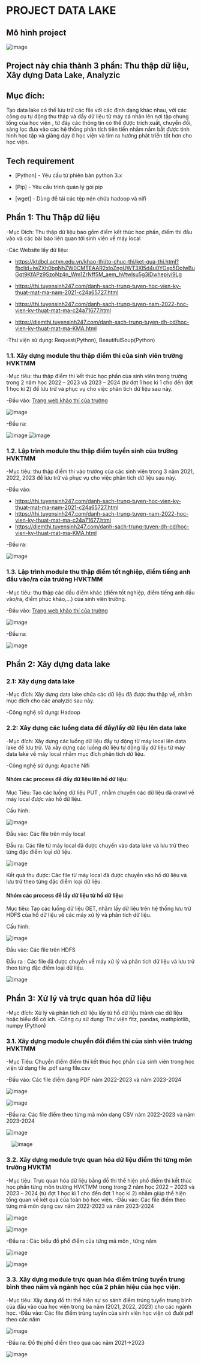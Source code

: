 # PROJECT DATA LAKE 

## Mô hình project

![image](https://github.com/TuanMinh3006/Data-lake/assets/144102358/f2807342-2f6e-470b-9751-c65a21a566cb)

## Project này chia thành 3 phần: Thu thập dữ liệu, Xây dựng Data Lake, Analyzic  

## Mục đích: 
Tạo data lake có thể lưu trữ các file với các định dạng khác nhau, với các công cụ tự động thu thập và đẩy dữ liệu từ máy cá nhân lên nơi tập chung tổng của học viện , từ đây các thông tin có thể được trích xuất, chuyển đổi, sàng lọc đưa vào các hệ thống phân tích tiên tiến nhằm nắm bắt được tình hình học tập và giảng dạy ở học viện và tìm ra hướng phát triển tốt hơn cho học viện.

## Tech requirement
- [Python] - Yêu cầu từ phiên bản python 3.x
+ [Pip] - Yêu cầu trình quản lý gói pip
* [wget] - Dùng để tải các tệp nén chứa hadoop và nifi 


## Phần 1: Thu Thập dữ liệu

-Mục Đích: Thu thập dữ liệu bao gồm điểm kết thúc học phần, điểm thi đầu vào và các bài báo liên quan tới sinh viên về máy local

-Các Website lấy dữ liệu:
- https://ktdbcl.actvn.edu.vn/khao-thi/to-chuc-thi/ket-qua-thi.html?fbclid=IwZXh0bgNhZW0CMTEAAR2xloZngUWT3Xl5d4u0YOxp5DoIwBuGqt9KfAPz9SzoNz4n_Wm1ZrNff5M_aem_hVtwlsu5g3iDwhepiyi9Lg
+ https://thi.tuyensinh247.com/danh-sach-trung-tuyen-hoc-vien-ky-thuat-mat-ma-nam-2021-c24a65727.html
- https://thi.tuyensinh247.com/danh-sach-trung-tuyen-nam-2022-hoc-vien-ky-thuat-mat-ma-c24a71677.html
* https://diemthi.tuyensinh247.com/danh-sach-trung-tuyen-dh-cd/hoc-vien-ky-thuat-mat-ma-KMA.html
 
-Thư viện sử dụng: Request(Python), BeautifulSoup(Python)

### 1.1. Xây dựng module thu thập điểm thi của sinh viên trường HVKTMM
-Mục tiêu: thu thập điểm thi kết thúc học phần của sinh viên trong trường trong 2 năm học 2022 – 2023 và 2023 – 2024 (từ đợt 1 học kì 1 cho đến đợt 1 học kì 2) để lưu trữ và phục vụ cho việc phân tích dữ liệu sau này.

-Đầu vào: [Trang web khảo thí của trường](https://ktdbcl.actvn.edu.vn/khao-thi/to-chuc-thi/ket-qua-thi.html?fbclid=IwZXh0bgNhZW0CMTEAAR2xloZngUWT3Xl5d4u0YOxp5DoIwBuGqt9KfAPz9SzoNz4n_Wm1ZrNff5M_aem_hVtwlsu5g3iDwhepiyi9Lg) 

  ![image](https://github.com/user-attachments/assets/a7d79f1f-1a3c-48b2-8d9a-2a7287da705a)


-Đầu ra:

![image](https://github.com/user-attachments/assets/38367b08-db5a-45e0-87bc-791542ee010f)
![image](https://github.com/user-attachments/assets/4c76cd33-8e46-434c-b57a-01b29ad621e8)
  
### 1.2. Lập trình module thu thập điểm tuyển sinh của trường HVKTMM
-Mục tiêu: thu thập điểm thi vào trường của các sinh viên trong 3 năm 2021, 2022, 2023 để lưu trữ và phục vụ cho việc phân tích dữ liệu sau này.

-Đầu vào: 
+ https://thi.tuyensinh247.com/danh-sach-trung-tuyen-hoc-vien-ky-thuat-mat-ma-nam-2021-c24a65727.html
+ https://thi.tuyensinh247.com/danh-sach-trung-tuyen-nam-2022-hoc-vien-ky-thuat-mat-ma-c24a71677.html
+ https://diemthi.tuyensinh247.com/danh-sach-trung-tuyen-dh-cd/hoc-vien-ky-thuat-mat-ma-KMA.html

-Đầu ra: 

![image](https://github.com/user-attachments/assets/f50a76f6-1d9d-404c-9af8-1a511af3ccd2)

### 1.3. Lập trình module thu thập điểm tốt nghiệp, điểm tiếng anh đầu vào/ra của trường HVKTMM
-Mục tiêu: thu thập các đầu điểm khác (điểm tốt nghiệp, điểm tiếng anh đầu vào/ra, điểm phúc khảo,…) của sinh viên trường.

-Đầu vào: 
[Trang web khảo thí của trường](https://ktdbcl.actvn.edu.vn/khao-thi/to-chuc-thi/ket-qua-thi.html?fbclid=IwZXh0bgNhZW0CMTEAAR2xloZngUWT3Xl5d4u0YOxp5DoIwBuGqt9KfAPz9SzoNz4n_Wm1ZrNff5M_aem_hVtwlsu5g3iDwhepiyi9Lg)


![image](https://github.com/user-attachments/assets/8137f4db-3b99-4427-beb8-b90740e8ea0c)


-Đầu ra: 

![image](https://github.com/user-attachments/assets/29c5680f-2da6-4ec7-af2d-4d846b42442e)

 
## Phần 2: Xây dựng data lake
### 2.1: Xây dựng data lake
-Mục đích: Xây dựng data lake chứa các dữ liệu đã được thu thập về, nhằm mục đích cho các analyzic sau này.

-Công nghệ sử dụng: Hadoop
### 2.2: Xây dựng các luồng data để đẩy/lấy dữ liệu lên data lake
-Mục đích: Xây dựng các luồng dữ liệu đẩy tự động từ máy local lên data lake để lưu trữ. Và xây dựng các luồng dữ liệu tự động lấy dữ liệu từ máy data lake về máy local nhằm mục đích phân tích dữ liệu.

-Công nghệ sử dụng: Apache Nifi 

#### Nhóm các process để đẩy dữ liệu lên hồ dữ liệu:
Mục Tiêu: Tạo các luồng dữ liệu PUT , nhằm chuyển các dữ liệu đã crawl về máy local được vào hồ dữ liệu.

Cấu hình:

![image](https://github.com/user-attachments/assets/96626457-402d-491a-be2b-f7612dcb289a)

Đầu vào: Các file trên máy local

Đầu ra: Các file từ máy local đã được chuyển vào data lake và lưu trữ theo từng đặc điểm loại dữ liệu.
 
 ![image](https://github.com/user-attachments/assets/b1c5adf6-7a44-4b79-8461-887de5c0855f)


Kết quả thu được: Các file từ máy local đã được chuyển vào hồ dữ liệu và lưu trữ theo từng đặc điểm loại dữ liệu.
 
#### Nhóm các process để lấy dữ liệu từ  hồ dữ liệu:
Mục tiêu: Tạo các luồng dữ liệu GET, nhằm lấy dữ liệu trên hệ thống lưu trữ HDFS của hồ dữ liệu về các máy xử lý và phân tích dữ liệu.

Cấu hình:

![image](https://github.com/user-attachments/assets/7eecddbc-f3ac-45fa-85b3-43099845372e)

Đầu vào: Các file trên HDFS

Đầu ra : Các file đã được chuyển về máy xử lý và phân tích dữ liệu  và lưu trữ theo từng đặc điểm loại dữ liệu.

 ![image](https://github.com/user-attachments/assets/ef9b0ec0-eb05-40ab-afcc-20ac132dfd5f)


  
## Phần 3: Xử lý và trực quan hóa dữ liệu
-Mục đích: Xử lý và phân tích dữ liệu lấy từ hồ dữ liệu thành các dữ liệu hoặc biểu đồ có ích.
-Công cụ sử dụng: Thư viện fitz, pandas, mathplotlib, numpy (Python) 

### 3.1. Xây dựng module chuyển đổi điểm thi của sinh viên trương HVKTMM
-Mục Tiêu: Chuyển điểm điểm thi kết thúc học phần của sinh viên trong học viện từ dạng file .pdf sang file.csv

-Đầu vào: Các file điểm dạng PDF năm 2022-2023 và năm 2023-2024 

![image](https://github.com/user-attachments/assets/b44fd2b7-09e4-4349-9053-280d929edcdc)

![image](https://github.com/user-attachments/assets/069a21e8-7dd0-4505-a1de-25992f81fafb)
 
-Đầu ra: Các file điểm theo từng mã môn dạng CSV năm 2022-2023 và năm 2023-2024

 ![image](https://github.com/user-attachments/assets/b086539b-02c0-4820-96ea-ad7eaffa10cd)

 ![image](https://github.com/user-attachments/assets/456f4f47-8541-4445-8fbc-f6c1d31fe222)

### 3.2. Xây dựng module trực quan hóa dữ liệu điểm thi từng môn trường HVKTM
-Mục tiêu: Trực quan hóa dữ liệu bằng đồ thi thể hiện phổ điểm thi kết thúc học phần từng môn trường HVKTMM trong trong 2 năm học 2022 – 2023 và 2023 – 2024 (từ đợt 1 học kì 1 cho đến đợt 1 học kì 2) nhằm giúp thể hiện tổng quan về kết quả của toàn bộ học viện.
-Đầu vào: Các file điểm theo từng mã môn dạng csv năm 2022-2023 và năm 2023-2024
  
![image](https://github.com/user-attachments/assets/ec4b15e5-8058-486f-b244-2f859ed43179)

![image](https://github.com/user-attachments/assets/ed8087c5-5f64-4311-8f42-dac660c2de8f)

-Đầu ra : Các biểu đồ phổ điểm của từng mã môn , từng năm

 ![image](https://github.com/user-attachments/assets/560d1552-9c45-49b0-b04c-cf9681123c83)

 ![image](https://github.com/user-attachments/assets/d1edac8b-2af5-4563-a4d8-e961951d6177)

### 3.3. Xây dựng module trực quan hóa điểm trúng tuyển trung bình theo năm và ngành học của 2 phân hiệu của học viện.
-Mục tiêu: Xây dụng đồ thi thể hiện sự so sánh điểm trúng tuyển trung bình của đầu vào của học viện trong ba năm (2021, 2022, 2023) cho các ngành học.
-Đầu vào: Các file điểm trúng tuyển của sinh viên học viện có đuôi pdf theo các năm
 
 ![image](https://github.com/user-attachments/assets/ba895080-b328-44ff-b025-3e5d95152e50)

-Đầu ra: Đồ thị phổ điểm theo qua các năm 2021->2023

![image](https://github.com/user-attachments/assets/68d1558d-0682-481a-81e0-e3614532c66f)



